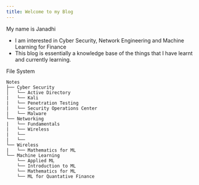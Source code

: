 ```yaml
---
title: Welcome to my Blog
---
```


My name is Janadhi

- I am interested in Cyber Security, Network Engineering and Machine Learning for Finance
- This blog is essentially a knowledge base of the things that I have learnt and currently learning. 

File System 
```
Notes
├── Cyber Security
│   └── Active Directory
|   └── Kali
|   └── Penetration Testing
|   └── Security Operations Center
|   └── Malware
└── Networking
|   └── Fundamentals
|   └── Wireless
|   └── 
|   └── 
└── Wireless
|   └── Mathematics for ML
└── Machine Learning
    └── Applied ML
    └── Introduction to ML
    └── Mathematics for ML
    └── ML for Quantative Finance


```

